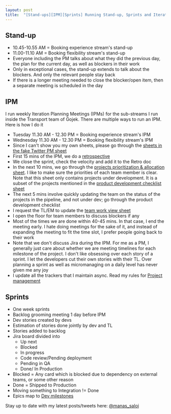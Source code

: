 ```yaml
---
layout: post
title:  "[Stand-ups][IPM][Sprints] Running Stand-up, Sprints and Iteration Planning Meetings"
---
```


## Stand-up

- 10.45-10.55 AM = Booking experience stream's stand-up
- 11.00-11.10 AM = Booking flexibility stream's stand-up
- Everyone including the PM talks about what they did the previous day, the plan for the current day, as well as blockers in their work
- Only in exceptional cases, the stand-up extends to talk about the blockers. And only the relevant people stay back
- If there is a longer meeting needed to close the blocker/open item, then a separate meeting is scheduled in the day

## IPM

I run weekly Iteration Planning Meetings (IPMs) for the sub-streams I run inside the Transport team of Gojek. There are multiple ways to run an IPM. Here is how I do it

- Tuesday 11.30 AM - 12.30 PM = Booking experience stream's IPM
- Wednesday 11.30 AM - 12.30 PM = Booking flexibility stream's IPM
- Since I can't show you my own sheets, please go through the [sheets in the fake Twitter PM sheet](https://docs.google.com/spreadsheets/d/1FbGVvFG4bPkazM-7AJb4Ukjv7X4Ho8oZStT1lJX23sI/edit#gid=0)
- First 15 mins of the IPM, we do a [retrospective](https://manassaloi.com/2020/03/29/retrospectives.html)
- We close the sprint, check the velocity and add it to the Retro doc
- In the next 10 mins, we go through the [projects prioritization & allocation sheet](https://docs.google.com/spreadsheets/d/1FbGVvFG4bPkazM-7AJb4Ukjv7X4Ho8oZStT1lJX23sI/edit#gid=642287720). I like to make sure the priorities of each team member is clear. Note that this sheet only contains projects under development. It is a subset of the projects mentioned in the [product development checklist sheet](https://docs.google.com/spreadsheets/d/1FbGVvFG4bPkazM-7AJb4Ukjv7X4Ho8oZStT1lJX23sI/edit#gid=1191664602)
- The next 5 mins involve quickly updating the team on the status of the projects in the pipeline, and not under dev; go through the product development checklist
- I request the TL/EM to update the [team work view sheet](https://docs.google.com/spreadsheets/d/1FbGVvFG4bPkazM-7AJb4Ukjv7X4Ho8oZStT1lJX23sI/edit#gid=203120845)
- I open the floor for team members to discuss blockers if any
- Most of the times we are done within 40-45 mins. In that case, I end the meeting early. I hate doing meetings for the sake of it, and instead of expanding the meeting to fit the time slot, I prefer people going back to their work
- Note that we don't discuss Jira during the IPM. For me as a PM, I generally just care about whether we are meeting timelines for each milestone of the project. I don't like obsessing over each story of a sprint. I let the developers cut their own stories with their TL. Over planning a sprint as well as micromanaging on a daily level has never given me any joy
- I update all the trackers that I maintain async. Read my rules for [Project management](https://manassaloi.com/2020/04/26/rules-project-management.html)

## Sprints

- One week sprints
- Backlog grooming meeting 1 day before IPM
- Dev stories created by devs
- Estimation of stories done jointly by dev and TL
- Stories added to backlog
- Jira board divided into
  - Up next
  - Blocked
  - In progress
  - Code review/Pending deployment
  - Pending in QA
  - Done/ In Production
- Blocked = Any card which is blocked due to dependency on external teams, or some other reason
- Done = Shipped to Production
- Moving something to Integration != Done
- Epics map to [Dev milestones](https://docs.google.com/document/d/1RvslTOIHBHknK54ftASaHcFEnK4ytueJ5_4jCjvDZkg/edit?usp=sharing)


Stay up to date with my latest posts/tweets here: [@manas_saloi](http://twitter.com/manas_saloi)
